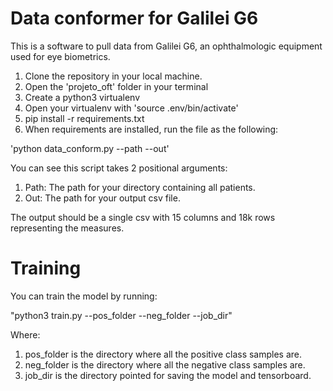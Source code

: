 # Data conformer for Galilei G6

This is a software to pull data from Galilei G6, an ophthalmologic equipment used for eye biometrics.

1. Clone the repository in your local machine.
2. Open the 'projeto_oft' folder in your terminal
3. Create a python3 virtualenv
4. Open your virtualenv with 'source .env/bin/activate'
5. pip install -r requirements.txt
6. When requirements are installed, run the file as the following:

'python data_conform.py --path --out'

You can see this script takes 2 positional arguments:

1. Path: The path for your directory containing all patients.
2. Out: The path for your output csv file.

The output should be a single csv with 15 columns and 18k rows representing the measures.

# Training

You can train the model by running:

"python3 train.py --pos_folder --neg_folder --job_dir"

Where:

1. pos_folder is the directory where all the positive class samples are.
2. neg_folder is the directory where all the negative class samples are.
3. job_dir is the directory pointed for saving the model and tensorboard.